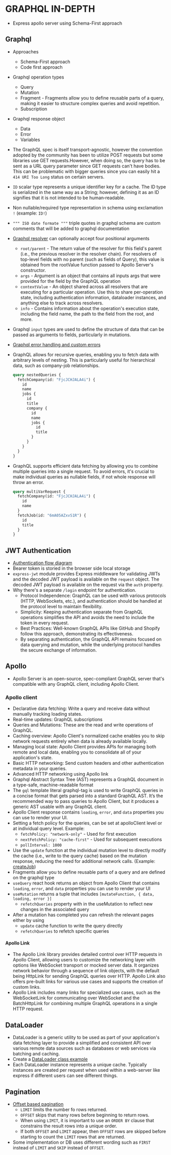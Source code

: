 # GRAPHQL IN-DEPTH

- Express apollo server using Schema-First approach

## Graphql

- Approaches

  - Schema-First approach
  - Code first approach

- Graphql operation types

  - Query
  - Mutation
  - Fragment - Fragments allow you to define reusable parts of a query, making it easier to structure complex queries and avoid repetition.
  - Subscription

- Graphql response object

  - Data
  - Error
  - Variables

- The GraphQL spec is itself transport-agnostic, however the convention adopted by the community has been to utilize POST requests but some libraries use GET requests.However, when doing so, the query has to be sent as a URL query parameter since GET requests can't have bodies. This can be problematic with bigger queries since you can easily hit a `414 URI Too Long` status on certain servers.

- `ID` scalar type represents a unique identifier key for a cache. The ID type is serialized in the same way as a String; however, defining it as an ID signifies that it is not intended to be human‐readable.

- Non nullable/required type representation in schema using exclamation `!` (example: `ID!`)

- `""" ISO date formate """` triple quotes in graphql schema are custom comments that will be added to graphql documentation

- [Graphql resolver](2-graphql-apollo-server/server/lib/resolver.js) can optionally accept four positional arguments

  - `root/parent` - The return value of the resolver for this field's parent (i.e., the previous resolver in the resolver chain). For resolvers of top-level fields with no parent (such as fields of Query), this value is obtained from the rootValue function passed to Apollo Server's constructor.
  - `args` - Argument is an object that contains all inputs args that were provided for the field by the GraphQL operation
  - `contextValue` - An object shared across all resolvers that are executing for a particular operation. Use this to share per-operation state, including authentication information, dataloader instances, and anything else to track across resolvers.
  - `info` - Contains information about the operation's execution state, including the field name, the path to the field from the root, and more.

- Graphql `input` types are used to define the structure of data that can be passed as arguments to fields, particularly in mutations.

- [Graphql error handling and custom errors](2-graphql-apollo-server/server/lib/resolver.js)

- GraphQL allows for recursive queries, enabling you to fetch data with arbitrary levels of nesting. This is particularly useful for hierarchical data, such as company-job relationships.

  ```graphql
  query nestedQueries {
    fetchCompany(id: "FjcJCHJALA4i") {
      id
      name
      jobs {
        id
        title
        company {
          id
          name
          jobs {
            id
            title
          }
        }
      }
    }
  }
  ```

- GraphQL supports efficient data fetching by allowing you to combine multiple queries into a single request. To avoid errors, it's crucial to make individual queries as nullable fields, if not whole response will throw an error.

  ```graphql
  query multiVarRequest {
    fetchCompany(id: "FjcJCHJALA4i") {
      id
      name
    }
    fetchJob(id: "6mA05AZxvS1R") {
      id
      title
    }
  }
  ```

## JWT Authentication

- [Authentication flow diagram](2-graphql-apollo-server/client/public/authentication.png)
- Bearer token is storied in the browser side local storage
- `express-jwt` module provides Express middleware for validating JWTs and the decoded JWT payload is available on the `request` object. The decoded JWT payload is available on the request via the `auth` property.
- Why there's a separate `/login` endpoint for authentication.
  - Protocol Independence: GraphQL can be used with various protocols (HTTP, WebSockets, etc.), and authentication should be handled at the protocol level to maintain flexibility.
  - Simplicity: Keeping authentication separate from GraphQL operations simplifies the API and avoids the need to include the token in every request.
  - Best Practices: Well-known GraphQL APIs like GitHub and Shopify follow this approach, demonstrating its effectiveness.
  - By separating authentication, the GraphQL API remains focused on data querying and mutation, while the underlying protocol handles the secure exchange of information.

## Apollo

- Apollo Server is an open-source, spec-compliant GraphQL server that's compatible with any GraphQL client, including Apollo Client.

### Apollo client

- Declarative data fetching: Write a query and receive data without manually tracking loading states.
- Real-time updates: GraphQL subscriptions
- Queries and Mutations: These are the read and write operations of GraphQL.
- Caching overview: Apollo Client's normalized cache enables you to skip network requests entirely when data is already available locally.
- Managing local state: Apollo Client provides APIs for managing both remote and local data, enabling you to consolidate all of your application's state.
- Basic HTTP networking: Send custom headers and other authentication metadata in your queries.
- Advanced HTTP networking using Apollo link
- Graphql Abstract Syntax Tree (AST) represents a GraphQL document in a type-safe, machine-readable format
- The `gql` template literal graphql-tag is used to write GraphQL queries in a concise format that gets parsed into a standard GraphQL AST. It’s the recommended way to pass queries to Apollo Client, but it produces a generic AST usable with any GraphQL client.
- Apollo Client response contains `loading`, `error`, and `data` properties you can use to render your UI.
- Setting a fetch policy for the queries, can be set at apolloClient level or at individual query level. Example:
  - `fetchPolicy: "network-only"` - Used for first execution
  - `nextFetchPolicy: "cache-first"` - Used for subsequent executions
  - `pollInterval: 1000`
- Use the `update` function at the individual mutation level to directly modify the cache (i.e., write to the query cache) based on the mutation response, reducing the need for additional network calls. (Example: [createJob](3-graphql-apollo-client/client/src/graphql/fetching.js))
- Fragments allow you to define reusable parts of a query and are defined on the graphql type
- `useQuery` react hook returns an object from Apollo Client that contains `loading`, `error`, and `data` properties you can use to render your UI
- `useMutation` returns a tuple that includes `[mutateFunction, { data, loading, error }]`
  - `refetchQueries` property with in the useMutation to reflect new changes in the associated query
- After a mutation has completed you can refresh the relevant pages either by using
  - `update` cache function to write the query directly
  - `refetchQueries` to refetch specific queries

#### Apollo Link

- The Apollo Link library provides detailed control over HTTP requests in Apollo Client, allowing users to customize the networking layer with options like WebSocket transport or mocked server data. It organizes network behavior through a sequence of link objects, with the default being HttpLink for sending GraphQL queries over HTTP. Apollo Link also offers pre-built links for various use cases and supports the creation of custom links.
- Apollo Link includes many links for specialized use cases, such as the WebSocketLink for communicating over WebSocket and the BatchHttpLink for combining multiple GraphQL operations in a single HTTP request.

## DataLoader

- DataLoader is a generic utility to be used as part of your application's data fetching layer to provide a simplified and consistent API over various remote data sources such as databases or web services via batching and caching.
- Create a [DataLoader class example](2-graphql-apollo-server/server/utils/companies.js)
- Each DataLoader instance represents a unique cache. Typically instances are created per request when used within a web-server like express if different users can see different things.

## Pagination

- [Offset based pagination](2-graphql-apollo-server/server/public/pagination.png)
  - `LIMIT` limits the number fo rows returned.
  - `OFFSET` skips that many rows before beginning to return rows.
  - When using `LIMIT`, it is important to use an `ORDER BY` clause that constrains the result rows into a unique order.
  - If both `OFFSET` and `LIMIT` appear, then `OFFSET` rows are skipped before starting to count the `LIMIT` rows that are returned.
- Some implementation or DB uses different wording such as `FIRST` instead of `LIMIT` and `SKIP` instead of `OFFSET`.
